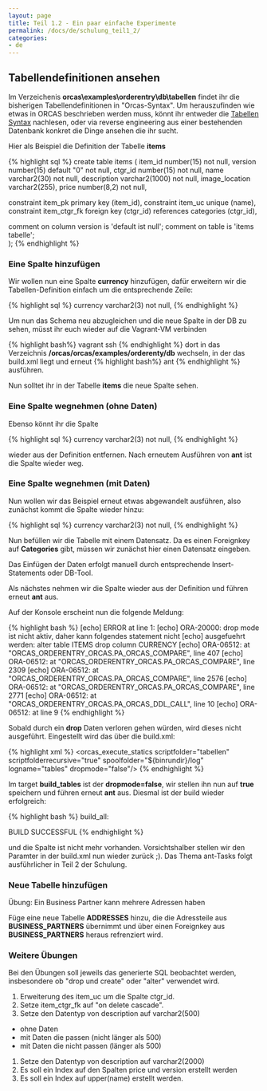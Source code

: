 ```yaml
---
layout: page
title: Teil 1.2 - Ein paar einfache Experimente
permalink: /docs/de/schulung_teil1_2/
categories: 
- de
---
```


## Tabellendefinitionen ansehen

Im Verzeichenis **orcas\examples\orderentry\db\tabellen** findet ihr die bisherigen Tabellendefinitionen in "Orcas-Syntax". Um herauszufinden wie etwas in ORCAS beschrieben werden muss, könnt ihr entweder die [Tabellen Syntax]({{site.baseurl}}/docs/de/statics-syntax) nachlesen, oder via reverse engineering aus einer bestehenden Datenbank konkret die Dinge ansehen die ihr sucht.

Hier als Beispiel die Definition der Tabelle **items**


{% highlight sql %}
create table items
(
  item_id         number(15)                    not null,
  version         number(15)      default "0"   not null,
  ctgr_id         number(15)                    not null,
  name            varchar2(30)                  not null,
  description     varchar2(1000)                not null,
  image_location  varchar2(255),
  price           number(8,2)                   not null,

  constraint item_pk primary key (item_id),
  constraint item_uc unique (name),
  constraint item_ctgr_fk foreign key (ctgr_id) references categories (ctgr_id),

  comment on column version is 'default ist null';
  comment on table is 'items tabelle';  
);
{% endhighlight %}

### Eine Spalte hinzufügen
Wir wollen nun eine Spalte **currency** hinzufügen, dafür erweitern wir die Tabellen-Definition einfach um die entsprechende Zeile:

{% highlight sql %}
  currency     varchar2(3)           not null,
{% endhighlight %}

Um nun das Schema neu abzugleichen und die neue Spalte in der DB zu sehen, müsst ihr euch wieder auf die Vagrant-VM verbinden

{% highlight bash%}
vagrant ssh
{% endhighlight %}
dort in das Verzeichnis **/orcas/orcas/examples/orderenty/db** wechseln, in der das build.xml liegt und erneut
{% highlight bash%}
ant
{% endhighlight %}
ausführen.

Nun solltet ihr in der Tabelle **items** die neue Spalte sehen.

### Eine Spalte wegnehmen (ohne Daten)

Ebenso könnt ihr die Spalte

{% highlight sql %}
  currency     varchar2(3)           not null,
{% endhighlight %}

wieder aus der Definition entfernen. Nach erneutem Ausführen von **ant** ist die Spalte wieder weg. 

### Eine Spalte wegnehmen (mit Daten)

Nun wollen wir das Beispiel erneut etwas abgewandelt ausführen, also zunächst kommt die Spalte wieder hinzu:


{% highlight sql %}
  currency     varchar2(3)           not null,
{% endhighlight %}

Nun befüllen wir die Tabelle mit einem Datensatz. Da es einen Foreignkey auf **Categories** gibt, müssen wir zunächst hier einen Datensatz eingeben.

Das Einfügen der Daten erfolgt manuell durch entsprechende Insert-Statements oder DB-Tool.

Als nächstes nehmen wir die Spalte wieder aus der Definition und führen erneut **ant** aus.

Auf der Konsole erscheint nun die folgende Meldung:

 {% highlight bash %}
[echo] ERROR at line 1:
[echo] ORA-20000: drop mode ist nicht aktiv, daher kann folgendes statement nicht
[echo] ausgefuehrt werden: alter table ITEMS drop column CURRENCY
[echo] ORA-06512: at "ORCAS_ORDERENTRY_ORCAS.PA_ORCAS_COMPARE", line 407
[echo] ORA-06512: at "ORCAS_ORDERENTRY_ORCAS.PA_ORCAS_COMPARE", line 2309
[echo] ORA-06512: at "ORCAS_ORDERENTRY_ORCAS.PA_ORCAS_COMPARE", line 2576
[echo] ORA-06512: at "ORCAS_ORDERENTRY_ORCAS.PA_ORCAS_COMPARE", line 2771
[echo] ORA-06512: at "ORCAS_ORDERENTRY_ORCAS.PA_ORCAS_DDL_CALL", line 10
[echo] ORA-06512: at line 9
 {% endhighlight %}
 
 Sobald durch ein **drop** Daten verloren gehen würden, wird dieses nicht ausgeführt. Eingestellt wird das über die build.xml:
 
  {% highlight xml %}
<target name="build_tables" depends="show_location,orcas_initialize">
  <orcas_execute_statics scriptfolder="tabellen" scriptfolderrecursive="true" spoolfolder="${binrundir}/log" logname="tables" dropmode="false"/>
</target>
  {% endhighlight %}
 
 Im target **build_tables** ist der **dropmode=false**, wir stellen ihn nun auf **true** speichern und führen erneut **ant** aus. Diesmal ist der build wieder erfolgreich:
 
 {% highlight bash %}
  build_all:
  
  BUILD SUCCESSFUL
 {% endhighlight %}
 
  und die Spalte ist nicht mehr vorhanden. Vorsichtshalber stellen wir den Paramter in der build.xml nun wieder zurück ;). 
  Das Thema ant-Tasks folgt ausführlicher in Teil 2 der Schulung.
  

### Neue Tabelle hinzufügen
Übung: Ein Business Partner kann mehrere Adressen haben 

Füge eine neue Tabelle **ADDRESSES** hinzu, die die Adressteile aus **BUSINESS_PARTNERS** übernimmt und über einen Foreignkey aus **BUSINESS_PARTNERS** heraus refrenziert wird.
  
### Weitere Übungen

Bei den Übungen soll jeweils das generierte SQL beobachtet werden, insbesondere ob "drop und create" oder "alter" verwendet wird.

1. Erweiterung des item_uc um die Spalte ctgr_id.
1. Setze item_ctgr_fk auf "on delete cascade".
1. Setze den Datentyp von description auf varchar2(500)
 -  ohne Daten
 -  mit Daten die passen (nicht länger als 500)
 -  mit Daten die nicht passen (länger als 500)
1. Setze den Datentyp von description auf varchar2(2000)
1. Es soll ein Index auf den Spalten price und version erstellt werden
1. Es soll ein Index auf upper(name) erstellt werden.

   
  
  
  
 
